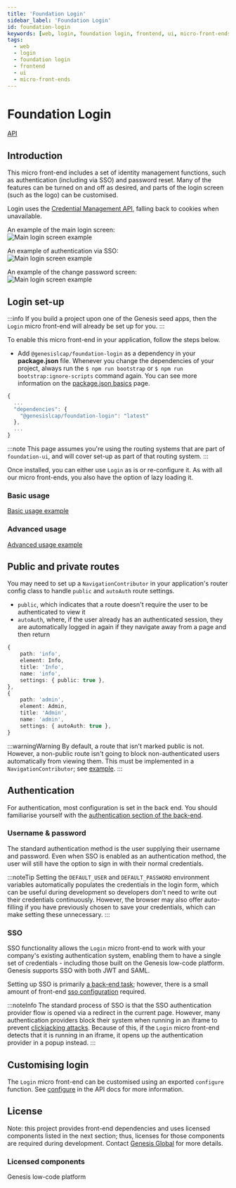 ```yaml
---
title: 'Foundation Login'
sidebar_label: 'Foundation Login'
id: foundation-login
keywords: [web, login, foundation login, frontend, ui, micro-front-ends]
tags:
  - web
  - login
  - foundation login
  - frontend
  - ui
  - micro-front-ends
---
```


# Foundation Login

[API](./docs/api/index.md)

## Introduction

This micro front-end includes a set of identity management functions, such as authentication (including via SSO) and password reset. Many of the features can be turned on and off as desired, and parts of the login screen (such as the logo) can be customised.

Login uses the [Credential Management API](https://developer.mozilla.org/en-US/docs/Web/API/Credential_Management_API), falling back to cookies when unavailable.

An example of the main login screen: <br/>
![Main login screen example](./docs/img/foundation-login_login-standard.png)

An example of authentication via SSO: <br/>
![Main login screen example](./docs/img/foundation-login_login-sso.png)

<!-- An example of the forgotten password screen: <br/>
![Main login screen example](./docs/img/foundation-login_forgotten-password.png) -->

An example of the change password screen: <br/>
![Main login screen example](./docs/img/foundation-login_change-password.png)

<!-- An example of the request account screen: <br/>
![Main login screen example](./docs/img/foundation-login_request-account.png) -->

## Login set-up

:::info
If you build a project upon one of the Genesis seed apps, then the `Login` micro front-end will already be set up for you.
:::

To enable this micro front-end in your application, follow the steps below.

- Add `@genesislcap/foundation-login` as a dependency in your **package.json** file. Whenever you change the dependencies of your project, always run the `$ npm run bootstrap` or `$ npm run bootstrap:ignore-scripts` command again. You can see more information on the [package.json basics](../../../../web/micro-front-ends/foundation-login/) page.

```javascript
{
  ...
  "dependencies": {
    "@genesislcap/foundation-login": "latest"
  },
  ...
}
```

:::note
This page assumes you're using the routing systems that are part of `foundation-ui`, and will cover set-up as part of that routing system.
:::

Once installed, you can either use `Login` as is or re-configure it. As with all our micro front-ends, you also have the option of lazy loading it.

### Basic usage

[Basic usage example](./docs/api/foundation-login.login.md#example)

### Advanced usage

[Advanced usage example](./docs/api/foundation-login.configure.md#example)

## Public and private routes

You may need to set up a `NavigationContributor` in your application's router config class to handle `public` and `autoAuth` route settings.

- `public`, which indicates that a route doesn't require the user to be authenticated to view it
- `autoAuth`, where, if the user already has an authenticated session, they are automatically logged in again if they navigate away from a page and then return  

```ts
{
    path: 'info',
    element: Info,
    title: 'Info',
    name: 'info',
    settings: { public: true },
},
{
    path: 'admin',
    element: Admin,
    title: 'Admin',
    name: 'admin',
    settings: { autoAuth: true },
}
```

:::warningWarning
By default, a route that isn't marked public is not. However, a non-public route isn't going to block non-authenticated users automatically from viewing them. This must be implemented in a `NavigationContributor`; see [example](./docs/api/foundation-login.login.md#example).
:::

## Authentication

For authentication, most configuration is set in the back end. You should familiarise yourself with the [authentication section of the back-end](../../../../server/access-control/introduction).

### Username & password

The standard authentication method is the user supplying their username and password. Even when SSO is enabled as an authentication method, the user will still have the option to sign in with their normal credentials.

:::noteTip
Setting the `DEFAULT_USER` and `DEFAULT_PASSWORD` environment variables automatically populates the credentials in the login form, which can be useful during development so developers don't need to write out their credentials continuously. However, the browser may also offer auto-filling if you have previously chosen to save your credentials, which can make setting these unnecessary.
:::

### SSO

SSO functionality allows the `Login` micro front-end to work with your company's existing authentication system, enabling them to have a single set of credentials - including those built on the Genesis low-code platform. Genesis supports SSO with both JWT and SAML.

Setting up SSO is primarily [a back-end task](docs/03_server/05_access-control/04_sso_jwt.md); however, there is a small amount of front-end [sso configuration](docs/api/foundation-login.loginconfig.sso.md) required.

:::noteInfo
The standard process of SSO is that the SSO authentication provider flow is opened via a redirect in the current page. However, many authentication providers block their system when running in an iframe to prevent [clickjacking attacks](https://owasp.org/www-community/attacks/Clickjacking). Because of this, if the `Login` micro front-end detects that it is running in an iframe, it opens up the authentication provider in a popup instead.
:::

## Customising login

The `Login` micro front-end can be customised using an exported `configure` function. See [configure](docs/api/foundation-login.configure.md) in the API docs for more information.

## License

Note: this project provides front-end dependencies and uses licensed components listed in the next section; thus, licenses for those components are required during development. Contact [Genesis Global](https://genesis.global/contact-us/) for more details.

### Licensed components
Genesis low-code platform
